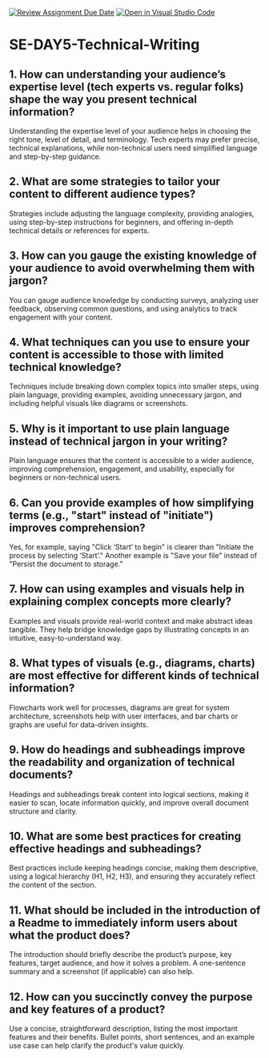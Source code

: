 [![Review Assignment Due Date](https://classroom.github.com/assets/deadline-readme-button-22041afd0340ce965d47ae6ef1cefeee28c7c493a6346c4f15d667ab976d596c.svg)](https://classroom.github.com/a/zsAR-pyY)
[![Open in Visual Studio Code](https://classroom.github.com/assets/open-in-vscode-2e0aaae1b6195c2367325f4f02e2d04e9abb55f0b24a779b69b11b9e10269abc.svg)](https://classroom.github.com/online_ide?assignment_repo_id=18387667&assignment_repo_type=AssignmentRepo)
# SE-DAY5-Technical-Writing
## 1. How can understanding your audience’s expertise level (tech experts vs. regular folks) shape the way you present technical information?
Understanding the expertise level of your audience helps in choosing the right tone, level of detail, and terminology. Tech experts may prefer precise, technical explanations, while non-technical users need simplified language and step-by-step guidance.
## 2. What are some strategies to tailor your content to different audience types?
Strategies include adjusting the language complexity, providing analogies, using step-by-step instructions for beginners, and offering in-depth technical details or references for experts.
## 3. How can you gauge the existing knowledge of your audience to avoid overwhelming them with jargon?
You can gauge audience knowledge by conducting surveys, analyzing user feedback, observing common questions, and using analytics to track engagement with your content.
## 4. What techniques can you use to ensure your content is accessible to those with limited technical knowledge?
Techniques include breaking down complex topics into smaller steps, using plain language, providing examples, avoiding unnecessary jargon, and including helpful visuals like diagrams or screenshots.
## 5. Why is it important to use plain language instead of technical jargon in your writing?
Plain language ensures that the content is accessible to a wider audience, improving comprehension, engagement, and usability, especially for beginners or non-technical users.
## 6. Can you provide examples of how simplifying terms (e.g., "start" instead of "initiate") improves comprehension?
Yes, for example, saying "Click ‘Start’ to begin" is clearer than "Initiate the process by selecting ‘Start’." Another example is "Save your file" instead of "Persist the document to storage."
## 7. How can using examples and visuals help in explaining complex concepts more clearly?
Examples and visuals provide real-world context and make abstract ideas tangible. They help bridge knowledge gaps by illustrating concepts in an intuitive, easy-to-understand way.
## 8. What types of visuals (e.g., diagrams, charts) are most effective for different kinds of technical information?
Flowcharts work well for processes, diagrams are great for system architecture, screenshots help with user interfaces, and bar charts or graphs are useful for data-driven insights.
## 9. How do headings and subheadings improve the readability and organization of technical documents?
Headings and subheadings break content into logical sections, making it easier to scan, locate information quickly, and improve overall document structure and clarity.
## 10. What are some best practices for creating effective headings and subheadings?
Best practices include keeping headings concise, making them descriptive, using a logical hierarchy (H1, H2, H3), and ensuring they accurately reflect the content of the section.
## 11. What should be included in the introduction of a Readme to immediately inform users about what the product does?
The introduction should briefly describe the product’s purpose, key features, target audience, and how it solves a problem. A one-sentence summary and a screenshot (if applicable) can also help.
## 12. How can you succinctly convey the purpose and key features of a product?
Use a concise, straightforward description, listing the most important features and their benefits. Bullet points, short sentences, and an example use case can help clarify the product's value quickly.
